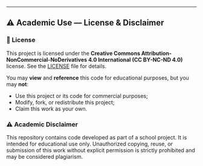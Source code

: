 ---

## ⚠ Academic Use — License & Disclaimer

### 📄 License
This project is licensed under the **Creative Commons Attribution-NonCommercial-NoDerivatives 4.0 International (CC BY-NC-ND 4.0)** license. See the [LICENSE](LICENSE) file for details.

You may **view** and **reference** this code for educational purposes, but you may **not**:
- Use this project or its code for commercial purposes;
- Modify, fork, or redistribute this project;
- Claim this work as your own.

### ⚠ Academic Disclaimer
This repository contains code developed as part of a school project. It is intended for educational use only. Unauthorized copying, reuse, or submission of this work without explicit permission is strictly prohibited and may be considered plagiarism.
